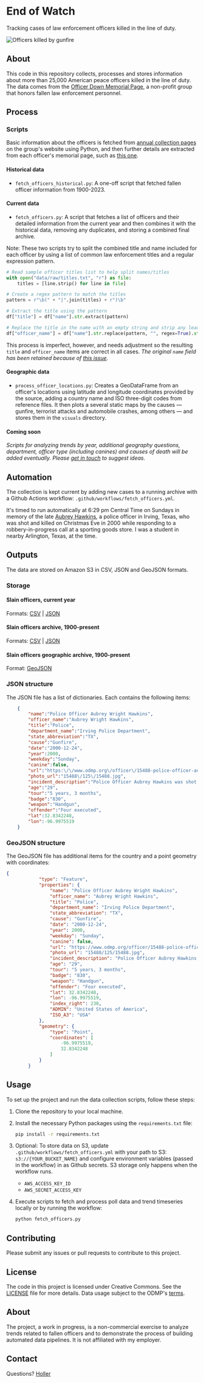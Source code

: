 # End of Watch
Tracking cases of law enforcement officers killed in the line of duty. 

![Officers killed by gunfire](visuals/fallen_officer_locations_gunfire.png)

## About

This code in this repository collects, processes and stores information about more than 25,000 American peace officers killed in the line of duty. The data comes from the [Officer Down Memorial Page](https://www.odmp.org/info/about-odmp), a non-profit group that honors fallen law enforcement personnel.

## Process

### Scripts

Basic information about the officers is fetched from [annual collection pages](https://www.odmp.org/search/year/2024) on the group's website using Python, and then further details are extracted from each officer's memorial page, such as [this one](https://www.odmp.org//officer//15488-police-officer-aubrey-wright-hawkins). 

#### Historical data

- `fetch_officers_historical.py`: A one-off script that fetched fallen officer information from 1900-2023.

#### Current data

- `fetch_officers.py`: A script that fetches a list of officers and their detailed information from the current year and then combines it with the historical data, removing any duplicates, and storing a combined final archive.

Note: These two scripts try to split the combined title and name included for each officer by using a list of common law enforcement titles and a regular expression pattern. 

```python
# Read sample officer titles list to help split names/titles
with open("data/raw/titles.txt", "r") as file:
    titles = [line.strip() for line in file]

# Create a regex pattern to match the titles
pattern = r"\b(" + "|".join(titles) + r")\b"

# Extract the title using the pattern
df["title"] = df["name"].str.extract(pattern)

# Replace the title in the name with an empty string and strip any leading/trailing spaces
df["officer_name"] = df["name"].str.replace(pattern, "", regex=True).str.strip()
```

This process is imperfect, however, and needs adjustment so the resulting `title` and `officer_name` items are correct in all cases. *The original `name` field has been retained because of [this issue](https://github.com/stiles/police-end-of-watch/issues/1).*

#### Geographic data

- `process_officer_locations.py`: Creates a GeoDataFrame from an officer's locations using latitude and longitude coordinates provided by the source, adding a country name and ISO three-digit codes from reference files. It then plots a several static maps by the causes — gunfire, terrorist attacks and automobile crashes, among others — and stores them in the `visuals` directory. 

#### Coming soon

*Scripts for analyzing trends by year, additional geography questions, department, officer type (including canines) and causes of death will be added eventually. Please [get in touch](mailto:mattstiles@gmail.com) to suggest ideas.*

## Automation

The collection is kept current by adding new cases to a running archive with a Github Actions workflow: `.github/workflows/fetch_officers.yml`. 

It's timed to run automatically at 6:29 pm Central Time on Sundays in memory of the late [Aubrey Hawkins](https://www.odmp.org/officer/15488-police-officer-aubrey-wright-hawkins), a police officer in Irving, Texas, who was shot and killed on Christmas Eve in 2000 while responding to a robbery-in-progress call at a sporting goods store. I was a student in nearby Arlington, Texas, at the time. 

## Outputs

The data are stored on Amazon S3 in CSV, JSON and GeoJSON formats.

### Storage

#### Slain officers, current year
Formats: [CSV](https://stilesdata.com/police-end-of-watch/us_slain_police_officers_2024.csv) | [JSON](https://stilesdata.com/police-end-of-watch/us_slain_police_officers_2024.json)

#### Slain officers archive, 1900-present
Formats: [CSV](https://stilesdata.com/police-end-of-watch/us_slain_police_officers_archive_1900_present.csv) | [JSON](https://stilesdata.com/police-end-of-watch/us_slain_police_officers_archive_1900_present.json)

#### Slain officers geographic archive, 1900-present
Format: [GeoJSON](https://stilesdata.com/police-end-of-watch/us_slain_police_officers_archive_1900_present.geojson)

### JSON structure

The JSON file has a list of dictionaries. Each contains the following items: 

```json
    {
        "name":"Police Officer Aubrey Wright Hawkins",
        "officer_name":"Aubrey Wright Hawkins",
        "title":"Police",
        "department_name":"Irving Police Department",
        "state_abbreviation":"TX",
        "cause":"Gunfire",
        "date":"2000-12-24",
        "year":2000,
        "weekday":"Sunday",
        "canine":false,
        "url":"https:\/\/www.odmp.org\/officer\/15488-police-officer-aubrey-wright-hawkins",
        "photo_url":"15488\/125\/15488.jpg",
        "incident_description":"Police Officer Aubrey Hawkins was shot and killed after he and another officer responded to a robbery-in-progress at a local sporting goods store. \n\nOfficer Hawkins arrived at the store approximately three minutes after the call was made and interrupted the suspects, who were handcuffing and tying up the store employees. The suspects opened fire on Officer Hawkins, killing him. The seven suspects had escaped from a Texas prison two weeks prior to the incident when they stormed a guard tower and stole several weapons. Capital murder warrants were issued for all seven suspects.\n\nDuring the search for the suspects, Colorado State Trooper Jason Manspeaker was killed in an automobile crash while responding to investigate a sighting.\n\nApproximately one month after Officer Hawkins' murder, six of the suspects were apprehended, and the seventh committed suicide. All six suspects were convicted of Officer Hawkins' murder and sentenced to death. One was executed on August 14, 2008. The leader of the group was executed on February 29, 2012. A third suspect was executed on February 4, 2015, and a fourth was executed on December 6, 2018.\n\nOfficer Hawkins had served with the Irving Police Department for 15 months and previously served with the Kaufman Police Department and Tarrant County Hospital District Police Department for a total of 4 years. He is survived by his wife and son.\n\nAubrey Hawkins Lane in Irving was dedicated in his honor.",
        "age":"29",
        "tour":"5 years, 3 months",
        "badge":"830",
        "weapon":"Handgun",
        "offender":"Four executed",
        "lat":32.8342248,
        "lon":-96.9975519
    }
```

### GeoJSON structure

The GeoJSON file has additional items for the country and a point geometry with coordinates: 

```json
{
            "type": "Feature",
            "properties": {
                "name": "Police Officer Aubrey Wright Hawkins",
                "officer_name": "Aubrey Wright Hawkins",
                "title": "Police",
                "department_name": "Irving Police Department",
                "state_abbreviation": "TX",
                "cause": "Gunfire",
                "date": "2000-12-24",
                "year": 2000,
                "weekday": "Sunday",
                "canine": false,
                "url": "https://www.odmp.org/officer/15488-police-officer-aubrey-wright-hawkins",
                "photo_url": "15488/125/15488.jpg",
                "incident_description": "Police Officer Aubrey Hawkins was shot and killed after he and another officer responded to a robbery-in-progress at a local sporting goods store. \n\nOfficer Hawkins arrived at the store approximately three minutes after the call was made and interrupted the suspects, who were handcuffing and tying up the store employees. The suspects opened fire on Officer Hawkins, killing him. The seven suspects had escaped from a Texas prison two weeks prior to the incident when they stormed a guard tower and stole several weapons. Capital murder warrants were issued for all seven suspects.\n\nDuring the search for the suspects, Colorado State Trooper Jason Manspeaker was killed in an automobile crash while responding to investigate a sighting.\n\nApproximately one month after Officer Hawkins' murder, six of the suspects were apprehended, and the seventh committed suicide. All six suspects were convicted of Officer Hawkins' murder and sentenced to death. One was executed on August 14, 2008. The leader of the group was executed on February 29, 2012. A third suspect was executed on February 4, 2015, and a fourth was executed on December 6, 2018.\n\nOfficer Hawkins had served with the Irving Police Department for 15 months and previously served with the Kaufman Police Department and Tarrant County Hospital District Police Department for a total of 4 years. He is survived by his wife and son.\n\nAubrey Hawkins Lane in Irving was dedicated in his honor.",
                "age": "29",
                "tour": "5 years, 3 months",
                "badge": "830",
                "weapon": "Handgun",
                "offender": "Four executed",
                "lat": 32.8342248,
                "lon": -96.9975519,
                "index_right": 238,
                "ADMIN": "United States of America",
                "ISO_A3": "USA"
            },
            "geometry": {
                "type": "Point",
                "coordinates": [
                    -96.9975519,
                    32.8342248
                ]
            }
        }
```

## Usage

To set up the project and run the data collection scripts, follow these steps:

1. Clone the repository to your local machine.

2. Install the necessary Python packages using the `requirements.txt` file:
   ```bash
   pip install -r requirements.txt
   ```

3. Optional: To store data on S3, update `.github/workflows/fetch_officers.yml` with your path to S3: `s3://{YOUR_BUCKET_NAME}` and configure environment variables (passed in the workflow) in as Github secrets. S3 storage only happens when the workflow runs.
   - `AWS_ACCESS_KEY_ID`
   - `AWS_SECRET_ACCESS_KEY`

4. Execute scripts to fetch and process poll data and trend timeseries locally or by running the workflow:
   ```bash
   python fetch_officers.py
   ```

## Contributing

Please submit any issues or pull requests to contribute to this project.

## License

The code in this project is licensed under Creative Commons. See the [LICENSE](LICENSE) file for more details. Data usage subject to the ODMP's [terms](https://www.odmp.org/info/terms-of-use). 

## About 

The project, a work in progress, is a non-commercial exercise to analyze trends related to fallen officers and to demonstrate the process of building automated data pipelines. It is not affiliated with my employer.

## Contact 

Questions? [Holler](mailto:mattstiles@gmail.com)
